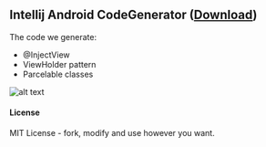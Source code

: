 ## Intellij Android CodeGenerator ([Download](https://github.com/kurganec/intellij-android-codegenerator/raw/master/intellij-android-codegenerator.zip))

The code we generate:
* @InjectView
* ViewHolder pattern
* Parcelable classes

![alt text][screenshot]

[screenshot]: https://raw.github.com/kurganec/intellij-android-codegenerator/master/img.png "Logo Title Text 2"

#### License
MIT License - fork, modify and use however you want.
